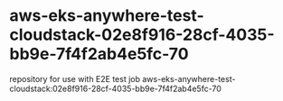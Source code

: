 # aws-eks-anywhere-test-cloudstack-02e8f916-28cf-4035-bb9e-7f4f2ab4e5fc-70
repository for use with E2E test job aws-eks-anywhere-test-cloudstack:02e8f916-28cf-4035-bb9e-7f4f2ab4e5fc-70
